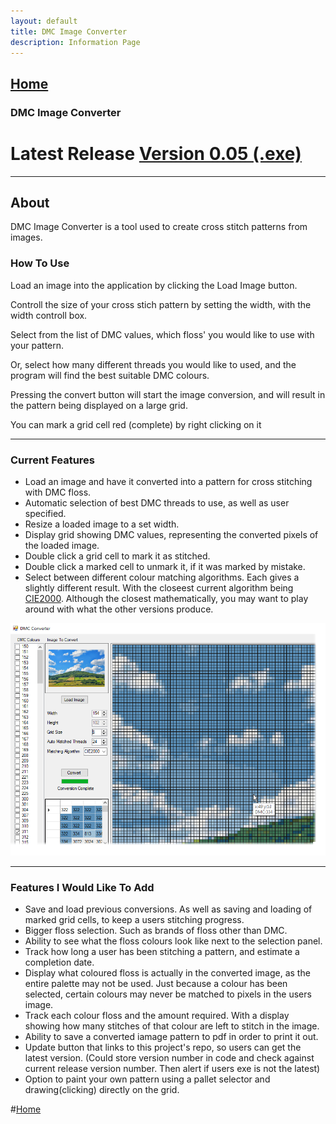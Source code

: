 ```yaml
---
layout: default
title: DMC Image Converter
description: Information Page
---
```

[Home](./)
---

### DMC Image Converter

# Latest Release [Version 0.05 (.exe)](https://github.com/Ryason/DMC-Image-Converter/releases/tag/v0.05)
---
## About

DMC Image Converter is a tool used to create cross stitch patterns from images.

### How To Use

Load an image into the application by clicking the Load Image button.

Controll the size of your cross stich pattern by setting the width, with the width controll box.

Select from the list of DMC values, which floss' you would like to use with your pattern.

Or, select how many different threads you would like to used, and the program will find the best suitable DMC colours.

Pressing the convert button will start the image conversion, and will result in the pattern being displayed on a large grid.

You can mark a grid cell red (complete) by right clicking on it

---

### Current Features
- Load an image and have it converted into a pattern for cross stitching with DMC floss.
- Automatic selection of best DMC threads to use, as well as user specified.
- Resize a loaded image to a set width.
- Display grid showing DMC values, representing the converted pixels of the loaded image.
- Double click a grid cell to mark it as stitched.
- Double click a marked cell to unmark it, if it was marked by mistake.
- Select between different colour matching algorithms. Each gives a slightly different result. With the closeest current algorithm being [CIE2000](https://en.wikipedia.org/wiki/Color_difference#CIELAB_%CE%94E*). Although the closest mathematically, you may want to play around with what the other versions produce.

![Converter Screenshot](./screenshot.png)

---
### Features I Would Like To Add
- Save and load previous conversions. As well as saving and loading of marked grid cells, to keep a users stitching progress.
- Bigger floss selection. Such as brands of floss other than DMC.
- Ability to see what the floss colours look like next to the selection panel.
- Track how long a user has been stitching a pattern, and estimate a completion date.
- Display what coloured floss is actually in the converted image, as the entire palette may not be used. Just because a colour has been selected, certain colours may never be matched to pixels in the users image.
- Track each colour floss and the amount required. With a display showing how many stitches of that colour are left to stitch in the image.
- Ability to save a converted iamage pattern to pdf in order to print it out.
- Update button that links to this project's repo, so users can get the latest version. (Could store version number in code and check against current release version number. Then alert if users exe is not the latest)
- Option to paint your own pattern using a pallet selector and drawing(clicking) directly on the grid.

#[Home](./)
